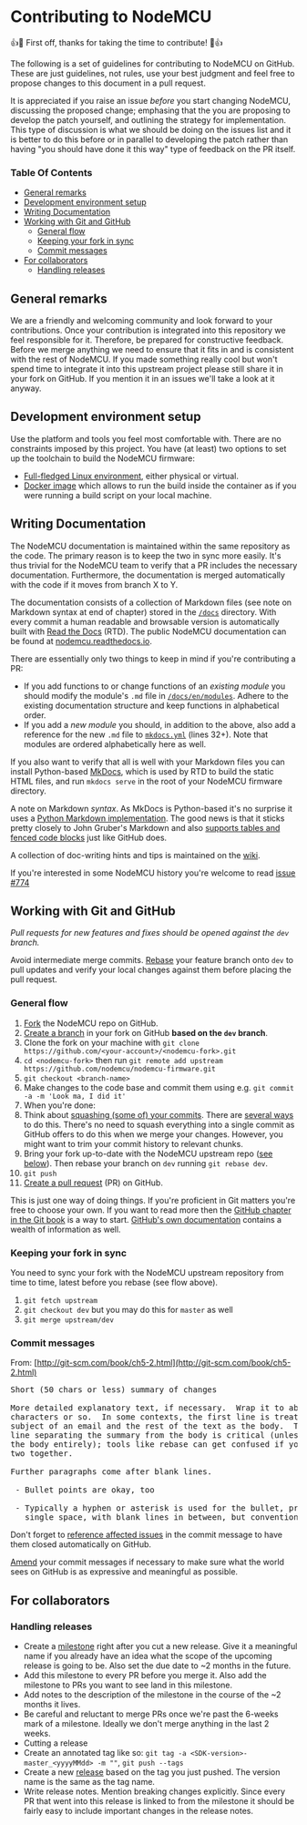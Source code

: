 # Contributing to NodeMCU

:+1::tada: First off, thanks for taking the time to contribute! :tada::+1:

The following is a set of guidelines for contributing to NodeMCU on GitHub. These are just guidelines, not rules, use your best judgment and feel free to propose changes to this document in a pull request.

It is appreciated if you raise an issue _before_ you start changing NodeMCU, discussing the proposed change; emphasing that the you are proposing to develop the patch yourself, and outlining the strategy for implementation. This type of discussion is what we should be doing on the issues list and it is better to do this before or in parallel to developing the patch rather than having "you should have done it this way" type of feedback on the PR itself.

### Table Of Contents
* [General remarks](#general-remarks)
* [Development environment setup](#development-environment-setup)
* [Writing Documentation](#writing-documentation)
* [Working with Git and GitHub](#working-with-git-and-github)
  * [General flow](#general-flow)
  * [Keeping your fork in sync](#keeping-your-fork-in-sync)
  * [Commit messages](#commit-messages)
* [For collaborators](#for-collaborators)
  * [Handling releases](#handling-release)
  
## General remarks
We are a friendly and welcoming community and look forward to your contributions. Once your contribution is integrated into this repository we feel responsible for it. Therefore, be prepared for constructive feedback. Before we merge anything we need to ensure that it fits in and is consistent with the rest of NodeMCU.
If you made something really cool but won't spend time to integrate it into this upstream project please still share it in your fork on GitHub. If you mention it in an issues we'll take a look at it anyway.

## Development environment setup
Use the platform and tools you feel most comfortable with. There are  no constraints imposed by this project. You have (at least) two options to set up the toolchain to build the NodeMCU firmware:
- [Full-fledged Linux environment](http://www.esp8266.com/wiki/doku.php?id=toolchain#how_to_setup_a_vm_to_host_your_toolchain), either physical or virtual.
- [Docker image](https://hub.docker.com/r/marcelstoer/nodemcu-build/) which allows to run the build inside the container as if you were running a build script on your local machine.

## Writing Documentation
The NodeMCU documentation is maintained within the same repository as the code. The primary reason is to keep the two in sync more easily. It's thus trivial for the NodeMCU team to verify that a PR includes the necessary documentation. Furthermore, the documentation is merged automatically with the code if it moves from branch X to Y.

The documentation consists of a collection of Markdown files (see note on Markdown syntax at end of chapter) stored in the [`/docs`](docs) directory. With every commit a human readable and browsable version is automatically built with [Read the Docs](https://readthedocs.io/) (RTD). The public NodeMCU documentation can be found at [nodemcu.readthedocs.io](http://nodemcu.readthedocs.io/).

There are essentially only two things to keep in mind if you're contributing a PR:

- If you add functions to or change functions of an *existing module* you should modify the module's `.md` file in [`/docs/en/modules`](docs/en/modules). Adhere to the existing documentation structure and keep functions in alphabetical order.
- If you add a *new module* you should, in addition to the above, also add a reference for the new `.md` file to [`mkdocs.yml`](./mkdocs.yml) (lines 32+). Note that modules are ordered alphabetically here as well.

If you also want to verify that all is well with your Markdown files you can install Python-based [MkDocs](http://www.mkdocs.org/), which is used by RTD to build the static HTML files, and run `mkdocs serve` in the root of your NodeMCU firmware directory.

A note on Markdown *syntax*. As MkDocs is Python-based it's no surprise it uses a [Python Markdown implementation](https://pythonhosted.org/Markdown/). The good news is that it sticks pretty closely to John Gruber's Markdown and also [supports tables and fenced code blocks](http://www.mkdocs.org/user-guide/writing-your-docs/#markdown-extensions) just like GitHub does.

A collection of doc-writing hints and tips is maintained on the [wiki](https://github.com/nodemcu/nodemcu-firmware/wiki/Notes-about-writing-docs).

If you're interested in some NodeMCU history you're welcome to read [issue #774](https://github.com/nodemcu/nodemcu-firmware/issues/774)

## Working with Git and GitHub

*Pull requests for new features and fixes should be opened against the `dev` branch.*

Avoid intermediate merge commits. [Rebase](https://www.atlassian.com/git/tutorials/merging-vs-rebasing) your feature branch onto `dev` to pull updates and verify your local changes against them before placing the pull request.

### General flow
1. [Fork](https://help.github.com/articles/fork-a-repo) the NodeMCU repo on GitHub.
1. [Create a branch](https://help.github.com/articles/creating-and-deleting-branches-within-your-repository/#creating-a-branch) in your fork on GitHub **based on the `dev` branch**.
1. Clone the fork on your machine with `git clone https://github.com/<your-account>/<nodemcu-fork>.git`
1. `cd <nodemcu-fork>` then run `git remote add upstream https://github.com/nodemcu/nodemcu-firmware.git`
1. `git checkout <branch-name>`
1. Make changes to the code base and commit them using e.g. `git commit -a -m 'Look ma, I did it'`
1. When you're done:
 1. Think about [squashing (some of) your commits](http://www.andrewconnell.com/blog/squash-multiple-git-commits-into-one). There are [several ways](http://stackoverflow.com/a/5201642/131929) to do this. There's no need to squash everything into a single commit as GitHub offers to do this when we merge your changes. However, you might want to trim your commit history to relevant chunks.
 1. Bring your fork up-to-date with the NodeMCU upstream repo ([see below](#keeping-your-fork-in-sync)). Then rebase your branch on `dev` running `git rebase dev`.
1. `git push`
1. [Create a pull request](https://help.github.com/articles/creating-a-pull-request/) (PR) on GitHub. 

This is just one way of doing things. If you're proficient in Git matters you're free to choose your own. If you want to read more then the [GitHub chapter in the Git book](http://git-scm.com/book/en/v2/GitHub-Contributing-to-a-Project#The-GitHub-Flow) is a way to start. [GitHub's own documentation](https://help.github.com/categories/collaborating/) contains a wealth of information as well.

### Keeping your fork in sync
You need to sync your fork with the NodeMCU upstream repository from time to time, latest before you rebase (see flow above).

1. `git fetch upstream`
1. `git checkout dev` but you may do this for `master` as well
1. `git merge upstream/dev`

### Commit messages

From: [http://git-scm.com/book/ch5-2.html](http://git-scm.com/book/ch5-2.html)
<pre>
Short (50 chars or less) summary of changes

More detailed explanatory text, if necessary.  Wrap it to about 72
characters or so.  In some contexts, the first line is treated as the
subject of an email and the rest of the text as the body.  The blank
line separating the summary from the body is critical (unless you omit
the body entirely); tools like rebase can get confused if you run the
two together.

Further paragraphs come after blank lines.

 - Bullet points are okay, too

 - Typically a hyphen or asterisk is used for the bullet, preceded by a
   single space, with blank lines in between, but conventions vary here
</pre>

Don't forget to [reference affected issues](https://help.github.com/articles/closing-issues-via-commit-messages/) in the commit message to have them closed automatically on GitHub.

[Amend](https://help.github.com/articles/changing-a-commit-message/) your commit messages if necessary to make sure what the world sees on GitHub is as expressive and meaningful as possible.

## For collaborators

### Handling releases
- Create a [milestone](https://github.com/nodemcu/nodemcu-firmware/milestones) right after you cut a new release. Give it a meaningful name if you already have an idea what the scope of the upcoming release is going to be. Also set the due date to ~2 months in the future.
- Add this milestone to every PR before you merge it. Also add the milestone to PRs you want to see land in this milestone.
- Add notes to the description of the milestone in the course of the ~2 months it lives.
- Be careful and reluctant to merge PRs once we're past the 6-weeks mark of a milestone. Ideally we don't merge anything in the last 2 weeks.
- Cutting a release
 - Create an annotated tag like so: `git tag -a <SDK-version>-master_<yyyyMMdd> -m ""`, `git push --tags`
 - Create a new [release](https://github.com/nodemcu/nodemcu-firmware/releases) based on the tag you just pushed. The version name is the same as the tag name.
 - Write release notes. Mention breaking changes explicitly. Since every PR that went into this release is linked to from the milestone it should be fairly easy to include important changes in the release notes.
